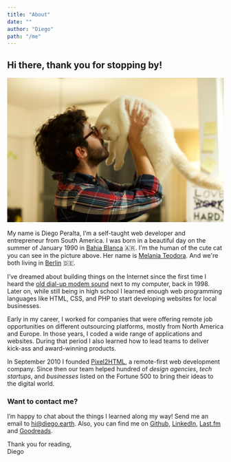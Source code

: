 ```yaml
---
title: "About"
date: ""
author: "Diego"
path: "/me"
---
```


## Hi there, thank you for stopping by!

![mela-and-me.jpg](../images/mela-and-me.jpg)

My name is Diego Peralta, I’m a self-taught web developer and entrepreneur from South America. I was born in a beautiful day on the summer of January 1990 in [Bahia Blanca](https://en.wikipedia.org/wiki/Bah%C3%ADa_Blanca) 🇦🇷. I'm the human of the cute cat you can see in the picture above. Her name is [Melania Teodora](https://instagram.com/melaisntamused). And we're both living in [Berlin](https://en.wikipedia.org/wiki/Berlin) 🇩🇪.

I’ve dreamed about building things on the Internet since the first time I heard the [old dial-up modem sound](https://www.youtube.com/watch?v=gsNaR6FRuO0) next to my computer, back in 1998. Later on, while still being in high school I learned enough web programming languages like HTML, CSS, and PHP to start developing websites for local businesses. 

Early in my career, I worked for companies that were offering remote job opportunities on different outsourcing platforms, mostly from North America and Europe. In those years, I coded a wide range of applications and websites. During that period I also learned how to lead teams to deliver kick-ass and award-winning products.

In September 2010 I founded [Pixel2HTML](https://pixel2html.com), a remote-first web development company. Since then our team helped hundred of _design agencies_, _tech startups_, and _businesses_ listed on the Fortune 500 to bring their ideas to the digital world.

### Want to contact me?

I’m happy to chat about the things I learned along my way! Send me an email to [hi@diego.earth](mailto:hi@diego.earth). Also, you can find me on [Github](https://github.com/spacecowb0y), [LinkedIn](https://ar.linkedin.com/in/dperalta), [Last.fm](https://last.fm/user/diego_ar) and [Goodreads](https://www.goodreads.com/user/show/46795449-diego-peralta).

Thank you for reading,<br/>
Diego
